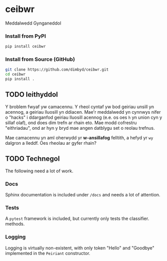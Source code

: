 # ceibwr
Meddalwedd Gynganeddol

### Install from PyPI

```bash
pip install ceibwr
```

### Install from Source (GitHub)

```bash
git clone https://github.com/dimbyd/ceibwr.git
cd ceibwr
pip install .
```

## TODO Ieithyddol

Y broblem fwyaf yw camacennu. Y rheol cyntaf yw bod geiriau unsill yn acennog, a geiriau lluosill yn ddiacen. Mae'r meddalwedd yn cynnwys nifer o "hacks" i ddarganfod geiriau lluosill acennog (e.e. os oes `h` yn union cyn y sillaf olaf), ond does dim trefn ar rhain eto. Mae modd cofrestru "eithriadau", ond ar hyn y bryd mae angen datblygu set o reolau trefnus.

Mae camacennu yn aml oherwydd yr **w-ansillafog** felltith, a hefyd yr `wy` dalgron a lleddf. Oes rheolau ar gyfer rhain?


## TODO Technegol
The following need a lot of work.

### Docs
Sphinx documentation is included under `/docs` and needs a lot of attention.

### Tests
A `pytest` framework is included, but currently only tests the classifier.
methods. 

### Logging
Logging is virtually non-existent, with only token "Hello" and "Goodbye" implemented in the `Peiriant` constructor.

